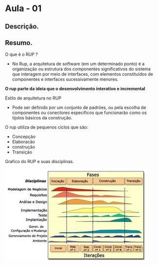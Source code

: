 # Aula - 01

## Descrição.

## Resumo.

O que é o RUP ?
  - No Rup, a arquitetura de software (em um determinado ponto) é a organização ou estrutura dos componentes significativos do sistema que interagem por meio de interfaces,
  com elementos constituídos de componentes e interfaces sucessivamente menores.

**O rup parte da ideia que o desenvolvimento interativo e incremental**

Estilo de arquitetura no RUP
  - Pode ser definido por um conjunto de padrões, ou pela escolha de componentes ou conectores específicos que funcionarão como os tijolos básicos da construção.

O rup utiliza de pequenos ciclos que são:
  - Concepção
  - Elaboracão
  - construção
  - Transição


Grafico do RUP e suas disciplinas.

<img src="./rup.jpg">

